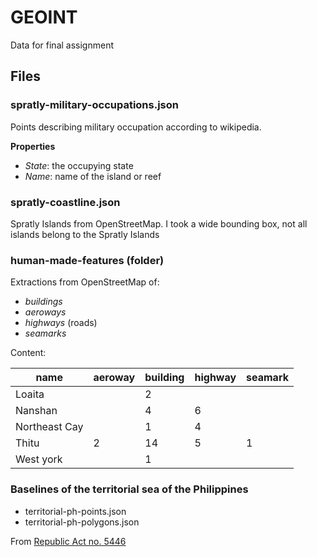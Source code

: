 # GEOINT

Data for final assignment

## Files

### spratly-military-occupations.json

Points describing military occupation according to wikipedia.

**Properties**

* *State*: the occupying state
* *Name*: name of the island or reef

### spratly-coastline.json

Spratly Islands from OpenStreetMap. I took a wide bounding box, not all islands belong to the Spratly Islands

### human-made-features (folder)

Extractions from OpenStreetMap of:

* *buildings*
* *aeroways*
* *highways* (roads)
* *seamarks*

Content: 

| name          | aeroway | building | highway | seamark |
|---------------|---------|----------|---------|---------|
| Loaita        |         | 2        |         |         |
| Nanshan       |         | 4        | 6       |         |
| Northeast Cay |         | 1        | 4       |         |
| Thitu         | 2       | 14       | 5       | 1       |
| West york     |         | 1        |         |         |

### Baselines of the territorial sea of the Philippines

* territorial-ph-points.json
* territorial-ph-polygons.json

From [Republic Act no. 5446](http://www.gov.ph/1968/09/18/republic-act-no-5446/) 




